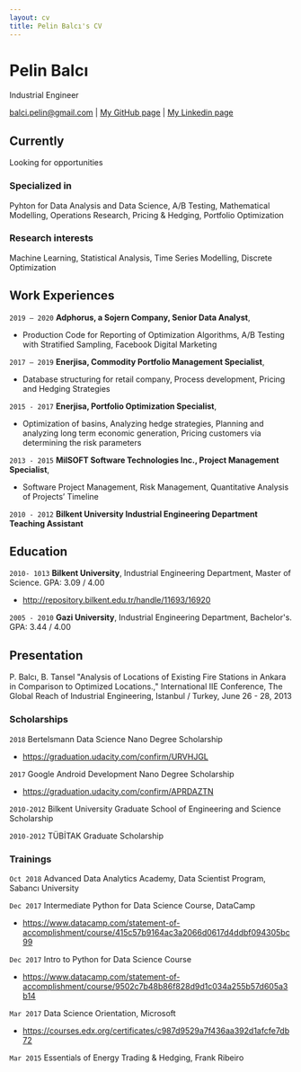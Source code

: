 ```yaml
---
layout: cv
title: Pelin Balcı's CV
---
```

# Pelin Balcı
Industrial Engineer

<div id="webaddress">
<a href="balci.pelin@gmail.com">balci.pelin@gmail.com</a>
| <a href="https://github.com/pelinbalci">My GitHub page</a>
| <a href="https://www.linkedin.com/in/pelin-balci/">My Linkedin page</a>
</div>


## Currently

Looking for opportunities

### Specialized in

Pyhton for Data Analysis and Data Science, A/B Testing, Mathematical Modelling, Operations Research, Pricing & Hedging, 
Portfolio Optimization

### Research interests

Machine Learning, Statistical Analysis, Time Series Modelling, Discrete Optimization


## Work Experiences
`2019 – 2020`
__Adphorus, a Sojern Company, Senior Data Analyst__, 
- Production Code for Reporting of Optimization Algorithms, A/B Testing with Stratified Sampling, Facebook Digital Marketing

`2017 – 2019`
__Enerjisa, Commodity Portfolio Management Specialist__, 
- Database structuring for retail company, Process development, Pricing and Hedging Strategies

`2015 - 2017`
__Enerjisa, Portfolio Optimization Specialist__, 
- Optimization of basins, Analyzing hedge strategies, Planning and analyzing long term economic generation, Pricing customers via determining the risk parameters

`2013 - 2015`
__MilSOFT Software Technologies Inc., Project Management Specialist__,
- Software Project Management, Risk Management, Quantitative Analysis of Projects’ Timeline

`2010 - 2012`
__Bilkent University Industrial Engineering Department Teaching Assistant__


## Education

`2010- 1013`
__Bilkent University__, Industrial Engineering Department, Master of Science.
GPA: 3.09 / 4.00

- http://repository.bilkent.edu.tr/handle/11693/16920

`2005 - 2010`
__Gazi University__, Industrial Engineering Department, Bachelor's.
GPA: 3.44 / 4.00


## Presentation

P. Balcı, B. Tansel "Analysis of Locations of Existing Fire Stations in Ankara in Comparison to Optimized Locations.," International IIE Conference, The Global Reach of Industrial Engineering, Istanbul / Turkey, June 26 - 28, 2013


### Scholarships 
`2018`
Bertelsmann Data Science Nano Degree Scholarship
- https://graduation.udacity.com/confirm/URVHJGL

`2017`
Google Android Development Nano Degree Scholarship
- https://graduation.udacity.com/confirm/APRDAZTN

`2010-2012`
Bilkent University Graduate School of Engineering and Science Scholarship

`2010-2012`
TÜBİTAK Graduate Scholarship


### Trainings 
`Oct 2018`
Advanced Data Analytics Academy, Data Scientist Program, Sabancı University

`Dec 2017`
Intermediate Python for Data Science Course, DataCamp
- https://www.datacamp.com/statement-of-accomplishment/course/415c57b9164ac3a2066d0617d4ddbf094305bc99

`Dec 2017`
Intro to Python for Data Science Course
- https://www.datacamp.com/statement-of-accomplishment/course/9502c7b48b86f828d9d1c034a255b57d605a3b14

`Mar 2017`
Data Science Orientation, Microsoft
- https://courses.edx.org/certificates/c987d9529a7f436aa392d1afcfe7db72

`Mar 2015`
Essentials of Energy Trading & Hedging, Frank Ribeiro

<!-- ### Footer

Last updated: May 2013 -->


